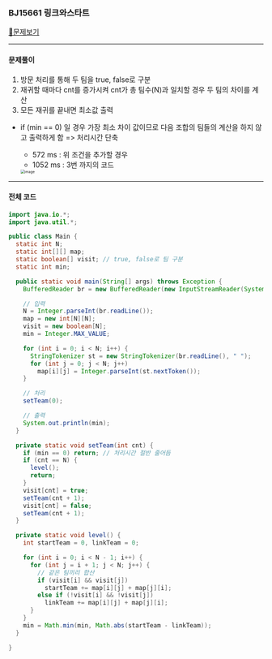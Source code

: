 ### BJ15661 링크와스타트

[📁문제보기](https://www.acmicpc.net/problem/15661)

---

#### 문제풀이

1. 방문 처리를 통해 두 팀을 true, false로 구분
2. 재귀할 때마다 cnt를 증가시켜 cnt가 총 팀수(N)과 일치할 경우 두 팀의 차이를 계산
3. 모든 재귀를 끝내면 최소값 출력

- if (min == 0) 일 경우 가장 최소 차이 값이므로 다음 조합의 팀들의 계산을 하지 않고 출력하게 함 => 처리시간 단축

  - 572 ms : 위 조건을 추가할 경우
  - 1052 ms : 3번 까지의 코드

  <img src="https://user-images.githubusercontent.com/83412032/216110791-0e4a8add-f333-41b8-bf03-a1919de4c0e5.png" alt="image" style="zoom:50%;" />

---

#### 전체 코드

```java
import java.io.*;
import java.util.*;

public class Main {
  static int N;
  static int[][] map;
  static boolean[] visit; // true, false로 팀 구분
  static int min;

  public static void main(String[] args) throws Exception {
    BufferedReader br = new BufferedReader(new InputStreamReader(System.in));

    // 입력
    N = Integer.parseInt(br.readLine());
    map = new int[N][N];
    visit = new boolean[N];
    min = Integer.MAX_VALUE;

    for (int i = 0; i < N; i++) {
      StringTokenizer st = new StringTokenizer(br.readLine(), " ");
      for (int j = 0; j < N; j++)
        map[i][j] = Integer.parseInt(st.nextToken());
    }

    // 처리
    setTeam(0);

    // 출력
    System.out.println(min);
  }

  private static void setTeam(int cnt) {
    if (min == 0) return; // 처리시간 절반 줄어듬
    if (cnt == N) {
      level();
      return;
    }
    visit[cnt] = true;
    setTeam(cnt + 1);
    visit[cnt] = false;
    setTeam(cnt + 1);
  }

  private static void level() {
    int startTeam = 0, linkTeam = 0;

    for (int i = 0; i < N - 1; i++) {
      for (int j = i + 1; j < N; j++) {
        // 같은 팀끼리 합산
        if (visit[i] && visit[j])
          startTeam += map[i][j] + map[j][i];
        else if (!visit[i] && !visit[j])
          linkTeam += map[i][j] + map[j][i];
      }
    }
    min = Math.min(min, Math.abs(startTeam - linkTeam));
  }

}
```

